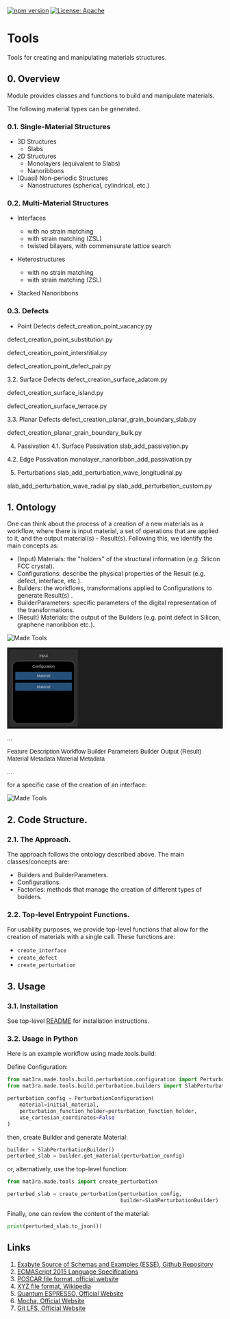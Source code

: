 [![npm version](https://badge.fury.io/js/%40mat3ra%2Fmade.svg)](https://badge.fury.io/js/%40mat3ra%2Fmade)
[![License: Apache](https://img.shields.io/badge/License-Apache-blue.svg)](https://www.apache.org/licenses/LICENSE-2.0)

# Tools

Tools for creating and manipulating materials structures.

## 0. Overview

Module provides classes and functions to build and manipulate materials.

The following material types can be generated.

### 0.1. Single-Material Structures

- 3D Structures
  - Slabs
- 2D Structures
  - Monolayers (equivalent to Slabs)
  - Nanoribbons
- (Quasi) Non-periodic Structures
  - Nanostructures (spherical, cylindrical, etc.)

### 0.2. Multi-Material Structures

- Interfaces
  - with no strain matching
  - with strain matching (ZSL)
  - twisted bilayers, with commensurate lattice search
- Heterostructures
  - with no strain matching
  - with strain matching (ZSL)

- Stacked Nanoribbons

### 0.3. Defects

- Point Defects
defect_creation_point_vacancy.py

defect_creation_point_substitution.py

defect_creation_point_interstitial.py

defect_creation_point_defect_pair.py

3.2. Surface Defects
defect_creation_surface_adatom.py

defect_creation_surface_island.py

defect_creation_surface_terrace.py

3.3. Planar Defects
defect_creation_planar_grain_boundary_slab.py

defect_creation_planar_grain_boundary_bulk.py

4. Passivation
4.1. Surface Passivation
slab_add_passivation.py

4.2. Edge Passivation
monolayer_nanoribbon_add_passivation.py

5. Perturbations
slab_add_perturbation_wave_longitudinal.py

slab_add_perturbation_wave_radial.py
slab_add_perturbation_custom.py


## 1. Ontology

One can think about the process of a creation of a new materials as a workflow, where there is input material, a set of operations that are applied to it, and the output material(s) - Result(s). Following this, we identify the main concepts as:

- (Input) Materials: the "holders" of the structural information (e.g. Silicon FCC crystal).
- Configurations: describe the physical properties of the Result (e.g. defect, interface, etc.).
- Builders: the workflows, transformations applied to Configurations to generate Result(s) .
- BuilderParameters: specific parameters of the digital representation of the transformations.
- (Result) Materials: the output of the Builders (e.g. point defect in Silicon, graphene nanoribbon etc.).

[//]: # (a diagram that explains the relationships between entities)
![Made Tools](images/made-tools.png)

<svg xmlns="http://www.w3.org/2000/svg" viewBox="0 0 800 300" width="800" height="300">
  <defs>
    <style>
      .background { fill: #1e1e1e; }
      .section { fill: #2d2d2d; stroke: #3a3a3a; stroke-width: 2; }
      .box { stroke: #505050; stroke-width: 2; }
      .material { fill: #264f78; }
      .feature { fill: #1e4d2b; }
      .builder { fill: #2d2d2d; }
      .metadata { fill: #3c3c3c; }
      .text { font-family: Arial, sans-serif; font-size: 14px; fill: #d4d4d4; }
      .arrow { fill: none; stroke: #d4d4d4; stroke-width: 2; }
    </style>
  </defs>

  <!-- Background -->
  <rect width="100%" height="100%" class="background"/>

  <!-- Input Section -->
  <rect x="10" y="10" width="250" height="280" class="section"/>
  <text x="135" y="35" class="text" text-anchor="middle">Input</text>
  <rect x="20" y="50" width="230" height="230" rx="20" ry="20" class="box"/>
  <text x="135" y="75" class="text" text-anchor="middle">Configuration</text>
  
  <rect x="30" y="90" width="210" height="30" class="material"/>
  <text x="135" y="110" class="text" text-anchor="middle">Material</text>
  
  <rect x="30" y="130" width="210" height="30" class="material"/>
  <text x="135" y="150" class="text" text-anchor="middle">Material</text>
  
  <text x="135" y="190" class="text" text-anchor="middle">...</text>
  
  <rect x="30" y="220" width="210" height="50" class="feature"/>
  <text x="135" y="250" class="text" text-anchor="middle">Feature Description</text>

  <!-- Workflow Section -->
  <rect x="270" y="10" width="250" height="280" class="section"/>
  <text x="395" y="35" class="text" text-anchor="middle">Workflow</text>
  
  <rect x="280" y="50" width="230" height="60" rx="20" ry="20" class="box"/>
  <text x="395" y="85" class="text" text-anchor="middle">Builder Parameters</text>
  
  <rect x="280" y="160" width="230" height="100" class="box"/>
  <text x="395" y="215" class="text" text-anchor="middle">Builder</text>

  <!-- Output Section -->
  <rect x="530" y="10" width="250" height="280" class="section"/>
  <text x="655" y="35" class="text" text-anchor="middle">Output</text>
  <rect x="540" y="50" width="230" height="230" rx="20" ry="20" class="box"/>
  <text x="655" y="75" class="text" text-anchor="middle">(Result)</text>
  
  <rect x="550" y="90" width="210" height="30" class="material"/>
  <text x="655" y="110" class="text" text-anchor="middle">Material</text>
  
  <rect x="550" y="120" width="210" height="30" class="metadata"/>
  <text x="655" y="140" class="text" text-anchor="middle">Metadata</text>
  
  <rect x="550" y="160" width="210" height="30" class="material"/>
  <text x="655" y="180" class="text" text-anchor="middle">Material</text>
  
  <rect x="550" y="190" width="210" height="30" class="metadata"/>
  <text x="655" y="210" class="text" text-anchor="middle">Metadata</text>
  
  <text x="655" y="250" class="text" text-anchor="middle">...</text>

  <!-- Arrows -->
  <path d="M250 180 H280" class="arrow" marker-end="url(#arrowhead)"/>
  <path d="M395 110 V160" class="arrow" stroke-dasharray="5,5" marker-end="url(#arrowhead)"/>
  <path d="M510 210 H540" class="arrow" marker-end="url(#arrowhead)"/>

  <!-- Arrowhead marker -->
  <defs>
    <marker id="arrowhead" markerWidth="10" markerHeight="7" refX="0" refY="3.5" orient="auto">
      <polygon points="0 0, 10 3.5, 0 7" fill="#d4d4d4"/>
    </marker>
  </defs>
</svg>

for a specific case of the creation of an interface:

[//]: # (a diagram that explains the relationships for an Interface)
![Made Tools](images/made-tools.png)


## 2. Code Structure.

### 2.1. The Approach.

The approach follows the ontology described above. The main classes/concepts are:

- Builders and BuilderParameters.
- Configurations.
- Factories: methods that manage the creation of different types of builders.


### 2.2. Top-level Entrypoint Functions.

For usability purposes, we provide top-level functions that allow for the creation of materials with a single call. These functions are:

[//]: # (Explain the helper functions and their purpose `create_interface`.)

- `create_interface`
- `create_defect`
- `create_perturbation`



## 3. Usage

### 3.1. Installation

See top-level [README](LINK) for installation instructions.

### 3.2. Usage in Python

Here is an example workflow using made.tools.build:

Define Configuration:

```python
from mat3ra.made.tools.build.perturbation.configuration import PerturbationConfiguration
from mat3ra.made.tools.build.perturbation.builders import SlabPerturbationBuilder

perturbation_config = PerturbationConfiguration(
    material=initial_material,
    perturbation_function_holder=perturbation_function_holder,
    use_cartesian_coordinates=False
)
```

then, create Builder and generate Material:

```python
builder = SlabPerturbationBuilder()
perturbed_slab = builder.get_material(perturbation_config)
```

or, alternatively, use the top-level function:

```python
from mat3ra.made.tools import create_perturbation

perturbed_slab = create_perturbation(perturbation_config, 
                                     builder=SlabPerturbationBuilder)
```

Finally, one can review the content of the material:

```python
print(perturbed_slab.to_json())
```



## Links

1. [Exabyte Source of Schemas and Examples (ESSE), Github Repository](https://github.com/exabyte-io/exabyte-esse)
2. [ECMAScript 2015 Language Specifications](https://www.ecma-international.org/ecma-262/6.0/)
3. [POSCAR file format, official website](https://cms.mpi.univie.ac.at/vasp/guide/node59.html)
4. [XYZ file format, Wikipedia](https://en.wikipedia.org/wiki/XYZ_file_format)
5. [Quantum ESPRESSO, Official Website](https://www.quantum-espresso.org/)
6. [Mocha, Official Website](https://mochajs.org/)
7. [Git LFS, Official Website](https://git-lfs.github.com/)
